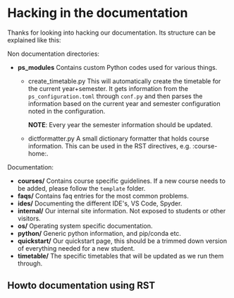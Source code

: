 
# Hacking in the documentation

Thanks for looking into hacking our documentation.
Its structure can be explained like this:

Non documentation directories:
  - **ps_modules**
    Contains custom Python codes used for various
    things.
    - create_timetable.py
      This will automatically create the timetable for
      the current year+semester.
      It gets information from the `ps_configuration.toml`
      through `conf.py` and then parses the information
      based on the current year and semester configuration
      noted in the configuration.

      **NOTE**: Every year the semester information
      should be updated.
    - dictformatter.py
      A small dictionary formatter that holds course information.
      This can be used in the RST directives, e.g. :course-home:.

Documentation:
  - **courses/**
    Contains course specific guidelines.
    If a new course needs to be added, please follow the `template` folder.
  - **faqs/**
    Contains faq entries for the most common problems.
  - **ides/**
    Documenting the different IDE's, VS Code, Spyder.
  - **internal/**
    Our internal site information. Not exposed to students or other
    visitors.
  - **os/**
    Operating system specific documentation.
  - **python/**
    Generic python information, and pip/conda etc.
  - **quickstart/**
    Our quickstart page, this should be a trimmed down version
    of everything needed for a new student.
  - **timetable/**
    The specific timetables that will be updated as we run them through.

## Howto documentation using RST



